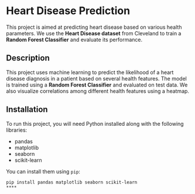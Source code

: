 # Heart Disease Prediction

This project is aimed at predicting heart disease based on various health parameters. We use the **Heart Disease dataset** from Cleveland to train a **Random Forest Classifier** and evaluate its performance.

## Description

This project uses machine learning to predict the likelihood of a heart disease diagnosis in a patient based on several health features. The model is trained using a **Random Forest Classifier** and evaluated on test data. We also visualize correlations among different health features using a heatmap.

## Installation

To run this project, you will need Python installed along with the following libraries:

- pandas
- matplotlib
- seaborn
- scikit-learn

You can install them using `pip`:

```bash
pip install pandas matplotlib seaborn scikit-learn
****
